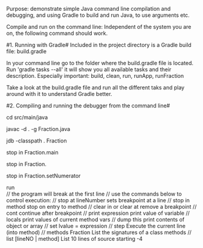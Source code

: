Purpose: demonstrate simple Java command line compilation and
debugging, and using Gradle to build and run Java, to use arguments etc. 

Compile and run on the command line:
Independent of the system you are on, the following command should work.

#1. Running with Gradle#
Included in the project directory is a Gradle build file: build.gradle

In your command line go to the folder where the build.gradle file is located. 
Run 'gradle tasks --all' it will show you all available tasks and their description. 
Especially important: build, clean, run, runApp, runFraction

Take a look at the build.gradle file and run all the different taks and play around with it to understand Gradle better. 


#2. Compiling and running the debugger from the command line#

cd src/main/java

javac -d . -g Fraction.java

jdb -classpath . Fraction

stop in Fraction.main

stop in Fraction.<init>

stop in Fraction.setNumerator

run                    
// the program will break at the first line
// use the commands below to control execution:
// stop at lineNumber        sets breakpoint at a line
// stop in method            stop on entry to method
// clear in  or clear at     remove a breakpoint
// cont                      continue after breakpoint
// print expression          print value of variable
// locals                    print values of current method vars
// dump this                 print contents of object or array
// set lvalue = expression
// step                      Execute the current line (into method)
// methods Fraction          List the signatures of a class methods
// list [lineNO | method]    List 10 lines of source starting -4



